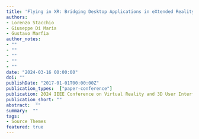 ```yaml
---
title: 'Flying in XR: Bridging Desktop Applications in eXtended Reality through Deep Learning'
authors:
- Lorenzo Stacchio
- Giuseppe Di Maria
- Gustavo Marfia
author_notes:
- ""
- ""
- ""
- ""
- ""
date: "2024-03-16 00:00:00"
doi: ""
publishDate: "2017-01-01T00:00:00Z"
publication_types:  ["paper-conference"]
publication: 2024 IEEE Conference on Virtual Reality and 3D User Interfaces Abstracts and Workshops (VRW)
publication_short: ""
abstract:  ""
summary:  ""
tags:
- Source Themes
featured: true
---
```

